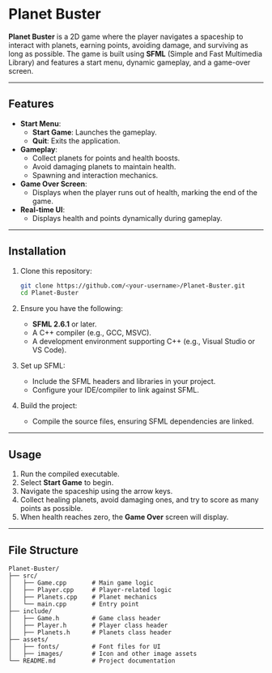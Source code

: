 
# Planet Buster

**Planet Buster** is a 2D game where the player navigates a spaceship to interact with planets, earning points, avoiding damage, and surviving as long as possible. The game is built using **SFML** (Simple and Fast Multimedia Library) and features a start menu, dynamic gameplay, and a game-over screen.

---

## Features
- **Start Menu**:
  - **Start Game**: Launches the gameplay.
  - **Quit**: Exits the application.
- **Gameplay**:
  - Collect planets for points and health boosts.
  - Avoid damaging planets to maintain health.
  - Spawning and interaction mechanics.
- **Game Over Screen**:
  - Displays when the player runs out of health, marking the end of the game.
- **Real-time UI**:
  - Displays health and points dynamically during gameplay.

---

## Installation
1. Clone this repository:
   ```bash
   git clone https://github.com/<your-username>/Planet-Buster.git
   cd Planet-Buster
   ```
2. Ensure you have the following:
   - **SFML 2.6.1** or later.
   - A C++ compiler (e.g., GCC, MSVC).
   - A development environment supporting C++ (e.g., Visual Studio or VS Code).

3. Set up SFML:
   - Include the SFML headers and libraries in your project.
   - Configure your IDE/compiler to link against SFML.

4. Build the project:
   - Compile the source files, ensuring SFML dependencies are linked.

---

## Usage
1. Run the compiled executable.
2. Select **Start Game** to begin.
3. Navigate the spaceship using the arrow keys.
4. Collect healing planets, avoid damaging ones, and try to score as many points as possible.
5. When health reaches zero, the **Game Over** screen will display.

---

## File Structure
```
Planet-Buster/
├── src/
│   ├── Game.cpp       # Main game logic
│   ├── Player.cpp     # Player-related logic
│   ├── Planets.cpp    # Planet mechanics
│   └── main.cpp       # Entry point
├── include/
│   ├── Game.h         # Game class header
│   ├── Player.h       # Player class header
│   ├── Planets.h      # Planets class header
├── assets/
│   ├── fonts/         # Font files for UI
│   ├── images/        # Icon and other image assets
└── README.md          # Project documentation
```
